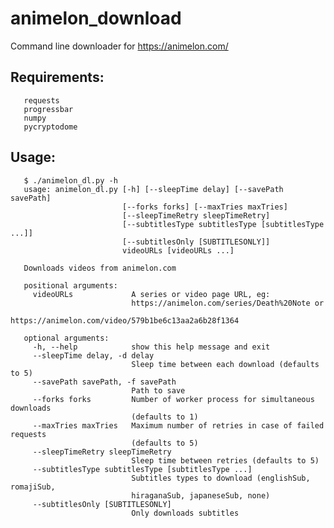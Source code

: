 

# animelon_download
Command line downloader for https://animelon.com/

## Requirements:
       requests
       progressbar
       numpy
       pycryptodome
## Usage:

       $ ./animelon_dl.py -h
       usage: animelon_dl.py [-h] [--sleepTime delay] [--savePath savePath]
                             [--forks forks] [--maxTries maxTries]
                             [--sleepTimeRetry sleepTimeRetry]
                             [--subtitlesType subtitlesType [subtitlesType ...]]
                             [--subtitlesOnly [SUBTITLESONLY]]
                             videoURLs [videoURLs ...]

       Downloads videos from animelon.com

       positional arguments:
         videoURLs             A series or video page URL, eg:
                               https://animelon.com/series/Death%20Note or
                               https://animelon.com/video/579b1be6c13aa2a6b28f1364

       optional arguments:
         -h, --help            show this help message and exit
         --sleepTime delay, -d delay
                               Sleep time between each download (defaults to 5)
         --savePath savePath, -f savePath
                               Path to save
         --forks forks         Number of worker process for simultaneous downloads
                               (defaults to 1)
         --maxTries maxTries   Maximum number of retries in case of failed requests
                               (defaults to 5)
         --sleepTimeRetry sleepTimeRetry
                               Sleep time between retries (defaults to 5)
         --subtitlesType subtitlesType [subtitlesType ...]
                               Subtitles types to download (englishSub, romajiSub,
                               hiraganaSub, japaneseSub, none)
         --subtitlesOnly [SUBTITLESONLY]
                               Only downloads subtitles

